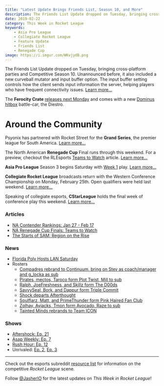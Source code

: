 ```yaml
---
title: "Latest Update Brings Friends List, Season 10, and More"
description: The Friends List Update dropped on Tuesday, bringing cross-platform parties and Competitive Season 10. Unannounced before, it also included a new curveball mutator and input buffer option.
date: 2019-02-22
category: This Week in Rocket League
keywords:
    - Asia Pro League
    - Collegiate Rocket League
    - Feature Update
    - Friends List
    - Renegade Cup
image: https://i.imgur.com/WKvjydB.png
---
```


The Friends List Update dropped on Tuesday, bringing cross-platform parties and Competitive Season 10. Unannounced before, it also included a new curveball mutator and input buffer option. The input buffer setting controls how the client sends input information the server, helping players who have frequent connectivity issues. [Learn more...](https://www.reddit.com/r/RocketLeague/comments/ascl98/rocket_league_patch_notes_v158_friends_update/)

The **Ferocity Crate** [releases next Monday](https://www.rocketleague.com/news/ferocity-crate-arrives-february-25/) and comes with a new [Dominus hitbox](https://twitter.com/RocketLeague/status/1098648578002538496) battle-car, the Diestro.

# Around the Community

Psyonix has partnered with Rocket Street for the **Grand Series**, the premier league for South America. [Learn more...](https://www.rocketleagueesports.com/news/introducing-the-south-american-grand-series/)

The North American **Renegade Cup** Final runs through this weekend. For a preview, checkout the RLEsports [Teams to Watch](https://www.rocketleagueesports.com/news/na-renegade-cup-finals-teams-to-watch/) article. [Learn more...](https://liquipedia.net/rocketleague/Renegade_Cup/North_America)

**Asia Pro League** Season 3 begins Saturday with [Week 1](https://twitter.com/apl_esports/status/1098523073345736706) play. [Learn more...](https://liquipedia.net/rocketleague/1NE_eSports/Asia_Pro_League/Season_3/League_Play)

**Collegiate Rocket League** broadcasts return with the Western Conference Championship on Monday, February 25th. Open qualifiers were held last weekend. [Learn more...](https://liquipedia.net/rocketleague/Collegiate_Rocket_League/Season_3/Western/Qualifier)

Speaking of collegiate esports, **CStarLeague** holds the final week of conference play this weekend. [Learn more...](https://cstarleague.com/rl/schedules)

### Articles

-   [NA Contender Rankings: Jan 27 - Feb 17](https://www.reddit.com/r/RocketLeagueEsports/comments/asy9zr/na_contender_rankings_weeks_0127_0217/)
-   [NA Renegade Cup Finals: Teams to Watch](https://www.rocketleagueesports.com/news/na-renegade-cup-finals-teams-to-watch/)
-   [The Starts of SAM: Region on the Rise](https://octane.gg/news/the-stars-of-sam-region-on-the-rise)

### News

-   [Florida Poly Hosts LAN Saturday](https://twitter.com/FPUEsports/status/1091339435017490432)
-   Rosters
    -   [Compadres rebrand to Continuum, bring on Stev as coach/manager and g_locka as sub](https://twitter.com/AeonRL/status/1098033094425231360)
    -   [Pirates, mectos, Taroco form Plot Twist, Mill to sub](https://twitter.com/unwise_pirates/status/1098020801230655488)
    -   [Ralph, JoeFreshness, and Skillz form The D00ds](https://twitter.com/Ralph_080/status/1096914253477564416)
    -   [SavvySeal, Bork, and Dappur form Triple Commit](https://twitter.com/SavvySeal/status/1097188135010750466)
    -   [Shock departs Afterthought](https://i.redd.it/jtu14se8igh21.jpg)
    -   [Soulflarz, Matt, and PrimeThunder form Pink Haired Fan Club](https://twitter.com/Soulflarz/status/1096637260622151681)
    -   [Zolhay, Ayjacks, Tmon form Avocado, Raze to sub](https://twitter.com/Zolhay/status/1098068458435010560)
    -   [Tainted Minds rebrands to Team ICON](https://twitter.com/TeamICON/status/1098373735155884032)

### Shows

-   [Aftershock: Ep. 21](https://www.youtube.com/watch?v=8dA_tawIn1Y&feature=youtu.be)
-   [Asap Weekly: Ep. 7](https://asapweekly.podbean.com/e/rocket-league-7-dreamhack-afterthoughts/)
-   [Rush Hour: Ep. 12](https://www.youtube.com/watch?v=R7HCKVKbyQk&feature=youtu.be)
-   Unrivaled: [Ep. 2](https://www.twitch.tv/videos/376257646), [Ep. 3](https://www.twitch.tv/videos/383568867)

---

Check out the esports subreddit [resource list](https://www.reddit.com/r/RocketLeagueEsports/wiki/links) for information on the competitive _Rocket League_ scene.

Follow [@JasherIO](https://twitter.com/JasherIO) for the latest updates on _This Week in Rocket League_!
